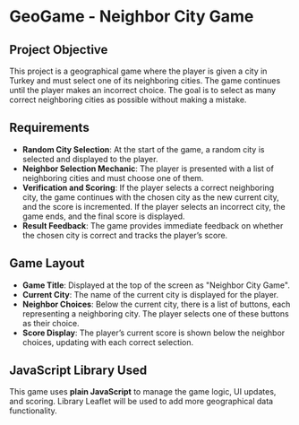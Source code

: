 # GeoGame - Neighbor City Game

## Project Objective
This project is a geographical game where the player is given a city in Turkey and must select one of its neighboring cities.
The game continues until the player makes an incorrect choice.
The goal is to select as many correct neighboring cities as possible without making a mistake.

## Requirements
- **Random City Selection**: At the start of the game, a random city is selected and displayed to the player.
- **Neighbor Selection Mechanic**: The player is presented with a list of neighboring cities and must choose one of them.
- **Verification and Scoring**: If the player selects a correct neighboring city, the game continues with the chosen city as the new current city, and the score is incremented. If the player selects an incorrect city, the game ends, and the final score is displayed.
- **Result Feedback**: The game provides immediate feedback on whether the chosen city is correct and tracks the player’s score.

## Game Layout

- **Game Title**: Displayed at the top of the screen as "Neighbor City Game".
- **Current City**: The name of the current city is displayed for the player.
- **Neighbor Choices**: Below the current city, there is a list of buttons, each representing a neighboring city. The player selects one of these buttons as their choice.
- **Score Display**: The player’s current score is shown below the neighbor choices, updating with each correct selection.

## JavaScript Library Used

This game uses **plain JavaScript** to manage the game logic, UI updates, and scoring. 
Library Leaflet will be used to add more geographical data functionality.
